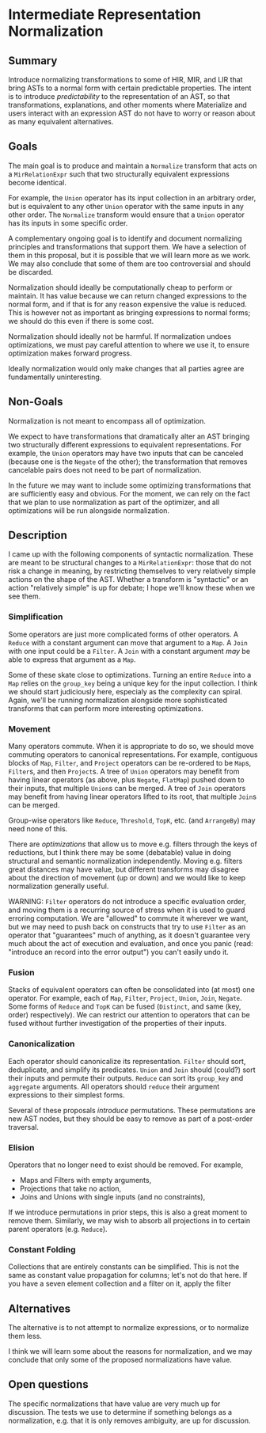 # Intermediate Representation Normalization

## Summary

<!--
// Brief, high-level overview. A few sentences long.
// Be sure to capture the customer impact - framing this as a release note may be useful.
-->

Introduce normalizing transformations to some of HIR, MIR, and LIR that bring ASTs to a normal form with certain predictable properties.
The intent is to introduce *predictability* to the representation of an AST, so that transformations, explanations, and other moments where Materialize and users interact with an expression AST do not have to worry or reason about as many equivalent alternatives.

## Goals

<!--
// Enumerate the concrete goals that are in scope for the project.
-->

The main goal is to produce and maintain a `Normalize` transform that acts on a `MirRelationExpr` such that two structurally equivalent expressions become identical.

For example, the `Union` operator has its input collection in an arbitrary order, but is equivalent to any other `Union` operator with the same inputs in any other order.
The `Normalize` transform would ensure that a `Union` operator has its inputs in some specific order.

A complementary ongoing goal is to identify and document normalizing principles and transformations that support them.
We have a selection of them in this proposal, but it is possible that we will learn more as we work.
We may also conclude that some of them are too controversial and should be discarded.

Normalization should ideally be computationally cheap to perform or maintain.
It has value because we can return changed expressions to the normal form, and if that is for any reason expensive the value is reduced.
This is however not as important as bringing expressions to normal forms; we should do this even if there is some cost.

Normalization should ideally not be harmful.
If normalization undoes optimizations, we must pay careful attention to where we use it, to ensure optimization makes forward progress.

Ideally normalization would only make changes that all parties agree are fundamentally uninteresting.

## Non-Goals

<!--
// Enumerate potential goals that are explicitly out of scope for the project
// ie. what could we do or what do we want to do in the future - but are not doing now
-->

Normalization is not meant to encompass all of optimization.

We expect to have transformations that dramatically alter an AST bringing two structurally different expressions to equivalent representations.
For example, the `Union` operators may have two inputs that can be canceled (because one is the `Negate` of the other);
the transformation that removes cancelable pairs does not need to be part of normalization.

In the future we may want to include some optimizing transformations that are sufficiently easy and obvious. 
For the moment, we can rely on the fact that we plan to use normalization as part of the optimizer, and all optimizations will be run alongside normalization.

## Description

<!--
// Describe the approach in detail. If there is no clear frontrunner, feel free to list all approaches in alternatives.
// If applicable, be sure to call out any new testing/validation that will be required
-->

I came up with the following components of syntactic normalization.
These are meant to be structural changes to a `MirRelationExpr`: those that do not risk a change in meaning, by restricting themselves to very relatively simple actions on the shape of the AST.
Whether a transform is "syntactic" or an action "relatively simple" is up for debate; I hope we'll know these when we see them.

### Simplification

Some operators are just more complicated forms of other operators.
A `Reduce` with a constant argument can move that argument to a `Map`.
A `Join` with one input could be a `Filter`.
A `Join` with a constant argument *may* be able to express that argument as a `Map`. 

Some of these skate close to optimizations.
Turning an entire `Reduce` into a `Map` relies on the `group_key` being a unique key for the input collection.
I think we should start judiciously here, especialy as the complexity can spiral.
Again, we'll be running normalization alongside more sophisticated transforms that can perform more interesting optimizations.

### Movement

Many operators commute.
When it is appropriate to do so, we should move commuting operators to canonical representations.
For example, contiguous blocks of `Map`, `Filter`, and `Project` operators can be re-ordered to be `Map`s, `Filter`s, and then `Project`s.
A tree of `Union` operators may benefit from having linear operators (as above, plus `Negate`, `FlatMap`) pushed down to their inputs, that multiple `Union`s can be merged.
A tree of `Join` operators may benefit from having linear operators lifted to its root, that multiple `Join`s can be merged.

Group-wise operators like `Reduce`, `Threshold`, `TopK`, etc. (and `ArrangeBy`) may need none of this.

There are *optimizations* that allow us to move e.g. filters through the keys of reductions, but I think there may be some (debatable) value in doing structural and semantic normalization independently.
Moving e.g. filters great distances may have value, but different transforms may disagree about the direction of movement (up or down) and we would like to keep normalization generally useful.

WARNING: `Filter` operators do not introduce a specific evaluation order, and moving them is a recurring source of stress when it is used to guard erroring computation.
We are "allowed" to commute it wherever we want, but we may need to push back on constructs that try to use `Filter` as an operator that "guarantees" much of anything, as it doesn't guarantee very much about the act of execution and evaluation, and once you panic (read: "introduce an record into the error output") you can't easily undo it.

### Fusion

Stacks of equivalent operators can often be consolidated into (at most) one operator.
For example, each of `Map`, `Filter`, `Project`, `Union`, `Join`, `Negate`.
Some forms of `Reduce` and `TopK` can be fused (`Distinct`, and same (key, order) respectively).
We can restrict our attention to operators that can be fused without further investigation of the properties of their inputs.

### Canonicalization

Each operator should canonicalize its representation. 
`Filter` should sort, deduplicate, and simplify its predicates.
`Union` and `Join` should (could?) sort their inputs and permute their outputs.
`Reduce` can sort its `group_key` and `aggregate` arguments.
All operators should `reduce` their argument expressions to their simplest forms.

Several of these proposals *introduce* permutations.
These permutations are new AST nodes, but they should be easy to remove as part of a post-order traversal.

### Elision

Operators that no longer need to exist should be removed.
For example,
* Maps and Filters with empty arguments,
* Projections that take no action,
* Joins and Unions with single inputs (and no constraints),

If we introduce permutations in prior steps, this is also a great moment to remove them.
Similarly, we may wish to absorb all projections in to certain parent operators (e.g. `Reduce`).

### Constant Folding

Collections that are entirely constants can be simplified.
This is not the same as constant value propagation for columns; let's not do that here.
If you have a seven element collection and a filter on it, apply the filter


## Alternatives

<!--
// Similar to the Description section. List of alternative approaches considered, pros/cons or why they were not chosen
-->

The alternative is to not attempt to normalize expressions, or to normalize them less.

I think we will learn some about the reasons for normalization, and we may conclude that only some of the proposed normalizations have value. 

## Open questions

<!--
// Anything currently unanswered that needs specific focus. This section may be expanded during the doc meeting as
// other unknowns are pointed out.
// These questions may be technical, product, or anything in-between.
-->

The specific normalizations that have value are very much up for discussion.
The tests we use to determine if something belongs as a normalization, e.g. that it is only removes ambiguity, are up for discussion.